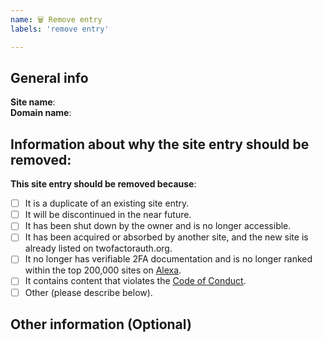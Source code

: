 ```yaml
---
name: 🗑️ Remove entry
labels: 'remove entry'

---
```

<!--
### NOTE ###

This is a template based on the issue category you chose on the previous page.

Please entry all the information where applicable and do not remove any of the existing text.

For any checkboxes that you wish to fill, please replace the space inside the "- [ ]" with an "x". The result should be "- [x] ".

Thank you!
//The 2factorauth team
-->

## General info
__Site name__:  
__Domain name__:

## Information about why the site entry should be removed:
__This site entry should be removed because__:
- [ ] It is a duplicate of an existing site entry.
- [ ] It will be discontinued in the near future.
- [ ] It has been shut down by the owner and is no longer accessible.
- [ ] It has been acquired or absorbed by another site, and the new site is already listed on twofactorauth.org.
- [ ] It no longer has verifiable 2FA documentation and is no longer ranked within the top 200,000 sites on [Alexa](https://www.alexa.com/siteinfo/).
- [ ] It contains content that violates the [Code of Conduct](.github/CODE_OF_CONDUCT.md).
- [ ] Other (please describe below).

## Other information (Optional)
